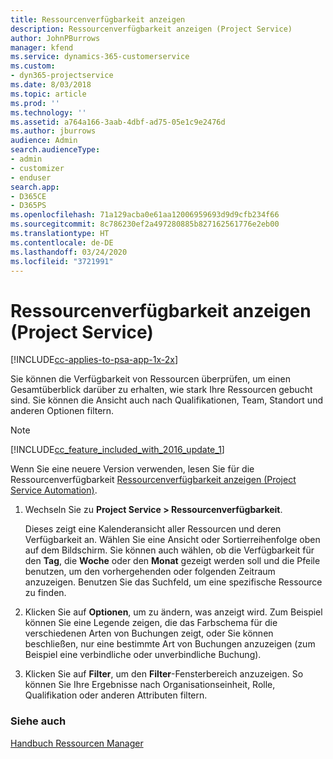 ```yaml
---
title: Ressourcenverfügbarkeit anzeigen
description: Ressourcenverfügbarkeit anzeigen (Project Service)
author: JohnPBurrows
manager: kfend
ms.service: dynamics-365-customerservice
ms.custom:
- dyn365-projectservice
ms.date: 8/03/2018
ms.topic: article
ms.prod: ''
ms.technology: ''
ms.assetid: a764a166-3aab-4dbf-ad75-05e1c9e2476d
ms.author: jburrows
audience: Admin
search.audienceType:
- admin
- customizer
- enduser
search.app:
- D365CE
- D365PS
ms.openlocfilehash: 71a129acba0e61aa12006959693d9d9cfb234f66
ms.sourcegitcommit: 8c786230ef2a497280885b827162561776e2eb00
ms.translationtype: HT
ms.contentlocale: de-DE
ms.lasthandoff: 03/24/2020
ms.locfileid: "3721991"
---
```

# <a name="view-resource-availability-project-service"></a>Ressourcenverfügbarkeit anzeigen (Project Service)

[!INCLUDE[cc-applies-to-psa-app-1x-2x](../includes/cc-applies-to-psa-app-1x-2x.md)]

Sie können die Verfügbarkeit von Ressourcen überprüfen, um einen Gesamtüberblick darüber zu erhalten, wie stark Ihre Ressourcen gebucht sind. Sie können die Ansicht auch nach Qualifikationen, Team, Standort und anderen Optionen filtern.  
  
> [!NOTE]
> [!INCLUDE[cc_feature_included_with_2016_update_1](../includes/cc-feature-included-with-2016-update-1.md)]  
> 
>  Wenn Sie eine neuere Version verwenden, lesen Sie für die Ressourcenverfügbarkeit [Ressourcenverfügbarkeit anzeigen (Project Service Automation)](../project-service/schedule-resources-project.md).  

1. Wechseln Sie zu **Project Service > Ressourcenverfügbarkeit**.  

    Dieses zeigt eine Kalenderansicht aller Ressourcen und deren Verfügbarkeit an. Wählen Sie eine Ansicht oder Sortierreihenfolge oben auf dem Bildschirm. Sie können auch wählen, ob die Verfügbarkeit für den **Tag**, die **Woche** oder den **Monat** gezeigt werden soll und die Pfeile benutzen, um den vorhergehenden oder folgenden Zeitraum anzuzeigen. Benutzen Sie das Suchfeld, um eine spezifische Ressource zu finden.  

2. Klicken Sie auf **Optionen**, um zu ändern, was anzeigt wird. Zum Beispiel können Sie eine Legende zeigen, die das Farbschema für die verschiedenen Arten von Buchungen zeigt, oder Sie können beschließen, nur eine bestimmte Art von Buchungen anzuzeigen (zum Beispiel eine verbindliche oder unverbindliche Buchung).  

3. Klicken Sie auf **Filter**, um den **Filter**-Fensterbereich anzuzeigen. So können Sie Ihre Ergebnisse nach Organisationseinheit, Rolle, Qualifikation oder anderen Attributen filtern.  

### <a name="see-also"></a>Siehe auch  
 [Handbuch Ressourcen Manager](../project-service/resource-manager-guide.md)

